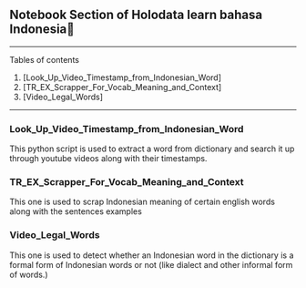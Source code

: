 ## Notebook Section of Holodata learn bahasa Indonesia👋

*******
Tables of contents  
 1. [Look_Up_Video_Timestamp_from_Indonesian_Word]
 2. [TR_EX_Scrapper_For_Vocab_Meaning_and_Context]
 3. [Video_Legal_Words]
*******

### Look_Up_Video_Timestamp_from_Indonesian_Word
This python script is used to extract a word from dictionary and search it up through youtube videos along with their timestamps.

### TR_EX_Scrapper_For_Vocab_Meaning_and_Context
This one is used to scrap Indonesian meaning of certain english words along with the sentences examples

### Video_Legal_Words
This one is used to detect whether an Indonesian word in the dictionary is a formal form of Indonesian words or not (like dialect and other informal form of words.)
